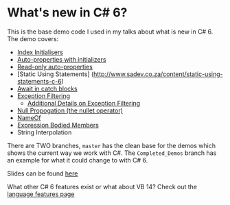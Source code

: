 # What's new in C# 6?

This is the base demo code I used in my talks about what is new in C# 6. The demo covers:
- [Index Initialisers](http://www.sadev.co.za/content/index-initialisers-c-6)
- [Auto-properties with initializers](http://www.sadev.co.za/content/auto-properties-initializers-c-6)
- [Read-only auto-properties](http://www.sadev.co.za/content/read-only-auto-properties-c-6)
- [Static Using Statements] (http://www.sadev.co.za/content/static-using-statements-c-6)
- [Await in catch blocks](http://www.sadev.co.za/content/exceptions-what-happens-when-exception-occurs-inside-catch-or-inside-when-c-6-how-smart)
- [Exception Filtering](http://www.sadev.co.za/content/exception-filtering-c-6)
  - [Additional Details on Exception Filtering](http://www.sadev.co.za/content/exceptions-what-happens-when-exception-occurs-inside-catch-or-inside-when-c-6-how-smart)
- [Null Propogation (the nullet operator)](http://www.sadev.co.za/content/null-propagation-operator-nullet-c-6)
- [NameOf](http://www.sadev.co.za/content/nameof-c-6)
- [Expression Bodied Members](http://www.sadev.co.za/content/expression-bodied-members-c-6)
- String Interpolation

There are TWO branches, `master` has the clean base for the demos which shows the current way we work with C#. The `Completed_Demos` branch has an example for what it could change to with C# 6.

Slides can be found [here](http://www.slideshare.net/rmaclean/sharp-sharp-with-c-6?ref=https://github.com/rmaclean/sharpsharpwithcsharp6)

What other C# 6 features exist or what about VB 14? Check out the [language features page](https://github.com/dotnet/roslyn/wiki/Languages-features-in-C%23-6-and-VB-14)
